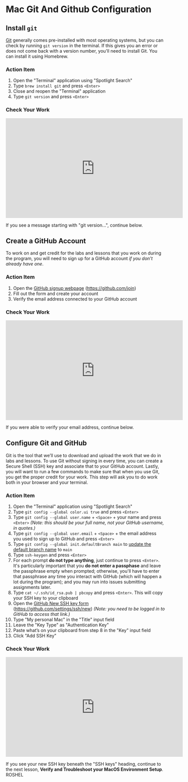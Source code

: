 # Mac Git And Github Configuration

## Install `git`

[Git][git] generally comes pre-installed with most operating systems, but you
can check by running `git version` in the terminal. If this gives you an error
or does not come back with a version number, you'll need to install Git. You can
install it using Homebrew.

[git]: https://git-scm.com/

### Action Item

1. Open the "Terminal" application using "Spotlight Search"
2. Type `brew install git` and press `<Enter>`
3. Close and reopen the "Terminal" application
4. Type `git version` and press `<Enter>`

### Check Your Work

<iframe width="560" height="315" src="https://www.youtube.com/embed/D9Eudqng2sU" frameborder="0" allow="accelerometer; autoplay; clipboard-write; encrypted-media; gyroscope; picture-in-picture" allowfullscreen></iframe>

If you see a message starting with "git version...", continue below.

## Create a GitHub Account

To work on and get credit for the labs and lessons that you work on during the
program, you will need to sign up for a GitHub account _if you don’t already
have one_.

### Action Item

1. Open the [GitHub signup webpage][] (https://github.com/join)
2. Fill out the form and create your account
3. Verify the email address connected to your GitHub account

[github signup webpage]: https://github.com/join

### Check Your Work

<iframe width="560" height="315" src="https://www.youtube.com/embed/cVNLBQssm8g" frameborder="0" allow="accelerometer; autoplay; clipboard-write; encrypted-media; gyroscope; picture-in-picture" allowfullscreen></iframe>

If you were able to verify your email address, continue below.

## Configure Git and GitHub

Git is the tool that we’ll use to download and upload the work that we do in
labs and lessons. To use Git without signing in every time, you can create a
Secure Shell (SSH) key and associate that to your GitHub account. Lastly, you
will want to run a few commands to make sure that when you use Git, you get the
proper credit for your work. This step will ask you to do work both in your
browser and your terminal.

### Action Item

1. Open the "Terminal" application using "Spotlight Search"
2. Type `git config --global color.ui true` and press `<Enter>`
3. Type `git config --global user.name` + `<Space>` + your name and press
   `<Enter>` _(Note: this should be your full name, not your GitHub username, in
   quotes.)_
4. Type `git config --global user.email` + `<Space>` + the email address you
   used to sign up to GitHub and press `<Enter>`
5. Type `git config --global init.defaultBranch main` to
   [update the default branch name][] to `main`
6. Type `ssh-keygen` and press `<Enter>`
7. For each prompt **do not type anything**, just continue to press `<Enter>`.
   It's particularly important that you **do not enter a passphase** and leave
   the passphrase empty when prompted; otherwise, you'll have to enter that
   passphrase any time you interact with GitHub (which will happen a lot during
   the program); and you may run into issues submitting assignments later.
8. Type `cat ~/.ssh/id_rsa.pub | pbcopy` and press `<Enter>`. This will copy
   your SSH key to your clipboard
9. Open the [GitHub New SSH key form][] (https://github.com/settings/ssh/new)
   _(Note: you need to be logged in to GitHub to access that link.)_
10. Type "My personal Mac" in the "Title" input field
11. Leave the "Key Type" as "Authentication Key"
12. Paste what’s on your clipboard from step 8 in the "Key" input field
13. Click "Add SSH Key"

[github new ssh key form]: https://github.com/settings/ssh/new
[update the default branch name]: https://github.com/github/renaming

### Check Your Work

<iframe width="560" height="315" src="https://www.youtube.com/embed/2YF15UlenxM" frameborder="0" allow="accelerometer; autoplay; clipboard-write; encrypted-media; gyroscope; picture-in-picture" allowfullscreen></iframe>

If you see your new SSH key beneath the "SSH keys" heading, continue to the next
lesson, **Verify and Troubleshoot your MacOS Environment Setup**.
ROSHEL
